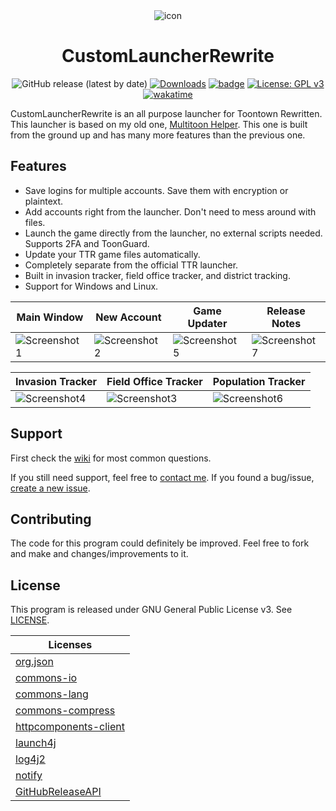 <div align="center">
<img src="https://raw.githubusercontent.com/hyperdefined/CustomLauncherRewrite/master/src/main/resources/icon.png" alt="icon">
<h1>CustomLauncherRewrite</h1>

![GitHub release (latest by date)](https://img.shields.io/github/v/release/hyperdefined/CustomLauncherRewrite) [![Downloads](https://img.shields.io/github/downloads/hyperdefined/CustomLauncherRewrite/total?logo=github)](https://github.com/hyperdefined/CustomLauncherRewrite/releases) [![badge](https://img.shields.io/badge/made%20with-love-red)](https://www.gnu.org/licenses/gpl-3.0) [![License: GPL v3](https://img.shields.io/badge/License-GPLv3-blue.svg)](https://www.gnu.org/licenses/gpl-3.0) [![wakatime](https://wakatime.com/badge/user/992a7647-176a-477c-8086-e1abfba87ff4/project/c164aaf8-23ad-4bbc-9807-44eb3db04263.svg)](https://wakatime.com/badge/user/992a7647-176a-477c-8086-e1abfba87ff4/project/c164aaf8-23ad-4bbc-9807-44eb3db04263)
</div>

CustomLauncherRewrite is an all purpose launcher for Toontown Rewritten. This launcher is based on my old one, [Multitoon Helper](https://github.com/hyperdefined/multitoon-helper). This one is built from the ground up and has many more features than the previous one.

## Features
* Save logins for multiple accounts. Save them with encryption or plaintext.
* Add accounts right from the launcher. Don't need to mess around with files.
* Launch the game directly from the launcher, no external scripts needed. Supports 2FA and ToonGuard.
* Update your TTR game files automatically.
* Completely separate from the official TTR launcher.
* Built in invasion tracker, field office tracker, and district tracking.
* Support for Windows and Linux.

| Main Window                                                                                                  | New Account                                                                                                   | Game Updater                                                                                                  | Release Notes                                                                                                 |
| ------------------------------------------------------------------------------------------------------------ | ------------------------------------------------------------------------------------------------------------- | ------------------------------------------------------------------------------------------------------------- | ------------------------------------------------------------------------------------------------------------- |
| ![Screenshot1](https://raw.githubusercontent.com/hyperdefined/CustomLauncherRewrite/master/images/image.png) | ![Screenshot2](https://raw.githubusercontent.com/hyperdefined/CustomLauncherRewrite/master/images/image2.png) | ![Screenshot5](https://raw.githubusercontent.com/hyperdefined/CustomLauncherRewrite/master/images/image5.png) | ![Screenshot7](https://raw.githubusercontent.com/hyperdefined/CustomLauncherRewrite/master/images/image7.png) |

| Invasion Tracker                                                                                              | Field Office Tracker                                                                                          | Population Tracker                                                                                            |
| ------------------------------------------------------------------------------------------------------------- | ------------------------------------------------------------------------------------------------------------- | ------------------------------------------------------------------------------------------------------------- |
| ![Screenshot4](https://raw.githubusercontent.com/hyperdefined/CustomLauncherRewrite/master/images/image4.png) | ![Screenshot3](https://raw.githubusercontent.com/hyperdefined/CustomLauncherRewrite/master/images/image3.png) | ![Screenshot6](https://raw.githubusercontent.com/hyperdefined/CustomLauncherRewrite/master/images/image6.png) |

## Support
First check the [wiki](https://github.com/hyperdefined/CustomLauncherRewrite/wiki) for most common questions.

If you still need support, feel free to [contact me](https://hyper.lol). If you found a bug/issue, [create a new issue](https://github.com/hyperdefined/CustomLauncherRewrite/issues/new).

## Contributing
The code for this program could definitely be improved. Feel free to fork and make and changes/improvements to it.

## License
This program is released under GNU General Public License v3. See [LICENSE](https://github.com/hyperdefined/CustomLauncherRewrite/blob/master/LICENSE).

| Licenses                                                                                         |
|--------------------------------------------------------------------------------------------------|
| [org.json](https://github.com/stleary/JSON-java/blob/master/LICENSE)                             |
| [commons-io](https://github.com/apache/commons-io/blob/master/LICENSE.txt)                       |
| [commons-lang](https://github.com/apache/commons-lang/blob/master/LICENSE.txt)                   |
| [commons-compress](https://github.com/apache/commons-compress/blob/master/LICENSE.txt)           |
| [httpcomponents-client](https://github.com/apache/httpcomponents-client/blob/master/LICENSE.txt) |
| [launch4j](https://github.com/mirror/launch4j/blob/master/LICENSE.txt)                           |
| [log4j2](https://github.com/apache/logging-log4j2/blob/master/LICENSE.txt)                       |
| [notify](https://github.com/dorkbox/Notify/blob/master/LICENSE)                                  |
| [GitHubReleaseAPI](https://github.com/hyperdefined/GitHubReleaseAPI/blob/master/LICENSE)         |